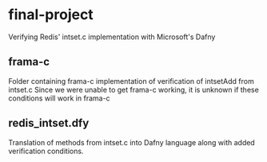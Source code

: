 # final-project
Verifying Redis' intset.c implementation with Microsoft's Dafny

## frama-c
Folder containing frama-c implementation of verification of intsetAdd from intset.c
Since we were unable to get frama-c working, it is unknown if these conditions will work in frama-c

## redis_intset.dfy
Translation of methods from intset.c into Dafny language along with added verification conditions.